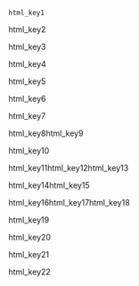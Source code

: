 ```ngMeta
html_key1
```
html_key2

html_key3

html_key4

html_key5

html_key6

html_key7


html_key8html_key9

html_key10

html_key11html_key12html_key13

html_key14html_key15


html_key16html_key17html_key18

html_key19

html_key20

html_key21

html_key22